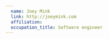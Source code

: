 ```yaml
---
  name: Joey Mink
  link: http://joeymink.com
  affiliation:
  occupation_title: Software engineer
---
```

